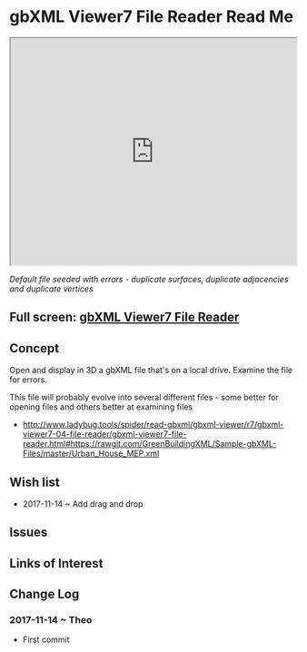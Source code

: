 <span style=display:none; >[You are now in a GitHub source code view - click this link to view Read Me file as a web page](http://www.ladybug.tools/spider/read-gbxml/gbxml-viewer/r7/index.html#gbxml-viewer7-04-file-reader/README.md "View file as a web page." ) </span>

# gbXML Viewer7 File Reader Read Me


<iframe class=iframeReadMe src=http://www.ladybug.tools/spider/read-gbxml/gbxml-viewer/r7/gbxml-viewer7-04-file-reader/gbxml-viewer7-file-reader.html width=100% height=400px onload=this.contentWindow.controls.enableZoom=false; >Iframes are not displayed on github.com</iframe>

_Default file seeded with errors - duplicate surfaces, duplicate adjacencies and duplicate vertices_

## Full screen: [gbXML Viewer7 File Reader]( http://www.ladybug.tools/spider/read-gbxml/gbxml-viewer/r7/gbxml-viewer7-04-file-reader/gbxml-viewer7-file-reader.html )



## Concept

Open and display in 3D a gbXML file that's on a local drive. Examine the file for errors.

This file will probably evolve into several different files - some better for opening files and others better at examining files

* <http://www.ladybug.tools/spider/read-gbxml/gbxml-viewer/r7/gbxml-viewer7-04-file-reader/gbxml-viewer7-file-reader.html#https://rawgit.com/GreenBuildingXML/Sample-gbXML-Files/master/Urban_House_MEP.xml>

## Wish list

* 2017-11-14 ~ Add drag and drop

## Issues



## Links of Interest



## Change Log


### 2017-11-14 ~ Theo

* First commit
